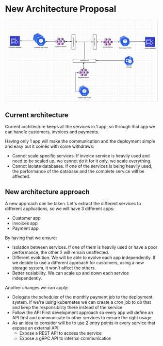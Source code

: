 # New Architecture Proposal 

![Architecture version 2.0](anteus_architecture_2.0.png)

## Current architecture
Current architecture keeps all the services in 1 app, so through that app we can handle customers, invoices and payments.

Having only 1 app will make the communication and the deployment simple and easy but it comes with some withdraws:
* Cannot scale specific services. If invoice service is heavily used and need to be scaled up, we cannot do it for it only, we scale everything.
* Cannot isolate databases. If one of the services is being heavily used, the performance of the database and the complete service will be affected.

## New architecture approach
A new approach can be taken. Let's extract the different services to different applications, so we will have 3 different apps:
* Customer app
* Invoices app
* Payment app

By having that we ensure:
* Isolation between services. If one of them is heavily used or have a poor performance, the other 2 will remain unaffected.
* Different evolution. We will be able to evolve each app independently. If we decide to use a different approach for customers, using a new storage system, it won't affect the others.
* Better scalability. We can scale up and down each service independently.

Another changes we can apply:
* Delegate the scheduler of the monthly payment job to the deployment system. If we're using kubernetes we can create a cron job to do that and keep the responsibility there instead of the service
* Follow the API First development approach so every app will define an API first and communicate to other services to ensure the right usage
* As an idea to consider will be to use 2 entry points in every service that expose an external API:
  * Expose a REST API to access the service
  * Expose a gRPC API to internal communication